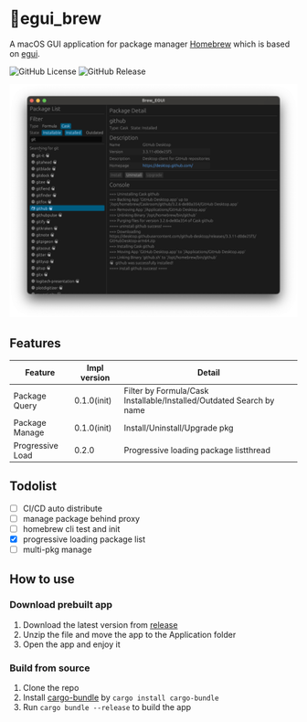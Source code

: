 # 🍺egui_brew

A macOS GUI application for package manager [Homebrew](https://brew.sh/) which is based on [egui](https://www.egui.rs/).

![GitHub License](https://img.shields.io/github/license/blightue/brew_egui)
![GitHub Release](https://img.shields.io/github/v/release/blightue/brew_egui)

![demo](/assets/images/Demo_0.1.0.png)

## Features
| Feature          | Impl version | Detail                                                               |
| ---------------- | ------------ | -------------------------------------------------------------------- |
| Package Query    | 0.1.0(init)  | Filter by Formula/Cask Installable/Installed/Outdated Search by name |
| Package Manage   | 0.1.0(init)  | Install/Uninstall/Upgrade pkg                                        |
| Progressive Load | 0.2.0        | Progressive loading package listthread                               |

## Todolist
- [ ] CI/CD auto distribute
- [ ] manage package behind proxy
- [ ] homebrew cli test and init
- [x] progressive loading package list
- [ ] multi-pkg manage

## How to use

### Download prebuilt app

1. Download the latest version from [release](https://github.com/blightue/egui_brew/releases)
2. Unzip the file and move the app to the Application folder
3. Open the app and enjoy it

### Build from source
1. Clone the repo
2. Install [cargo-bundle](https://crates.io/crates/cargo-bundle) by `cargo install cargo-bundle`
3. Run `cargo bundle --release` to build the app
